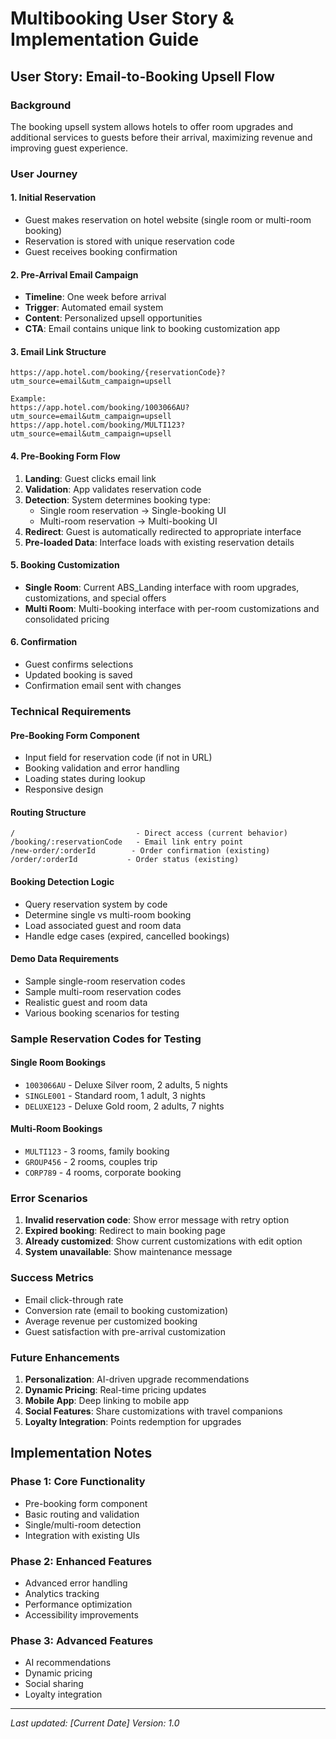 # Multibooking User Story & Implementation Guide

## User Story: Email-to-Booking Upsell Flow

### Background
The booking upsell system allows hotels to offer room upgrades and additional services to guests before their arrival, maximizing revenue and improving guest experience.

### User Journey

#### 1. Initial Reservation
- Guest makes reservation on hotel website (single room or multi-room booking)
- Reservation is stored with unique reservation code
- Guest receives booking confirmation

#### 2. Pre-Arrival Email Campaign
- **Timeline**: One week before arrival
- **Trigger**: Automated email system
- **Content**: Personalized upsell opportunities
- **CTA**: Email contains unique link to booking customization app

#### 3. Email Link Structure
```
https://app.hotel.com/booking/{reservationCode}?utm_source=email&utm_campaign=upsell

Example:
https://app.hotel.com/booking/1003066AU?utm_source=email&utm_campaign=upsell
https://app.hotel.com/booking/MULTI123?utm_source=email&utm_campaign=upsell
```

#### 4. Pre-Booking Form Flow
1. **Landing**: Guest clicks email link
2. **Validation**: App validates reservation code
3. **Detection**: System determines booking type:
   - Single room reservation → Single-booking UI
   - Multi-room reservation → Multi-booking UI
4. **Redirect**: Guest is automatically redirected to appropriate interface
5. **Pre-loaded Data**: Interface loads with existing reservation details

#### 5. Booking Customization
- **Single Room**: Current ABS_Landing interface with room upgrades, customizations, and special offers
- **Multi Room**: Multi-booking interface with per-room customizations and consolidated pricing

#### 6. Confirmation
- Guest confirms selections
- Updated booking is saved
- Confirmation email sent with changes

### Technical Requirements

#### Pre-Booking Form Component
- Input field for reservation code (if not in URL)
- Booking validation and error handling
- Loading states during lookup
- Responsive design

#### Routing Structure
```
/                           - Direct access (current behavior)
/booking/:reservationCode   - Email link entry point
/new-order/:orderId        - Order confirmation (existing)
/order/:orderId           - Order status (existing)
```

#### Booking Detection Logic
- Query reservation system by code
- Determine single vs multi-room booking
- Load associated guest and room data
- Handle edge cases (expired, cancelled bookings)

#### Demo Data Requirements
- Sample single-room reservation codes
- Sample multi-room reservation codes
- Realistic guest and room data
- Various booking scenarios for testing

### Sample Reservation Codes for Testing

#### Single Room Bookings
- `1003066AU` - Deluxe Silver room, 2 adults, 5 nights
- `SINGLE001` - Standard room, 1 adult, 3 nights
- `DELUXE123` - Deluxe Gold room, 2 adults, 7 nights

#### Multi-Room Bookings
- `MULTI123` - 3 rooms, family booking
- `GROUP456` - 2 rooms, couples trip
- `CORP789` - 4 rooms, corporate booking

### Error Scenarios
1. **Invalid reservation code**: Show error message with retry option
2. **Expired booking**: Redirect to main booking page
3. **Already customized**: Show current customizations with edit option
4. **System unavailable**: Show maintenance message

### Success Metrics
- Email click-through rate
- Conversion rate (email to booking customization)
- Average revenue per customized booking
- Guest satisfaction with pre-arrival customization

### Future Enhancements
1. **Personalization**: AI-driven upgrade recommendations
2. **Dynamic Pricing**: Real-time pricing updates
3. **Mobile App**: Deep linking to mobile app
4. **Social Features**: Share customizations with travel companions
5. **Loyalty Integration**: Points redemption for upgrades

## Implementation Notes

### Phase 1: Core Functionality
- Pre-booking form component
- Basic routing and validation
- Single/multi-room detection
- Integration with existing UIs

### Phase 2: Enhanced Features
- Advanced error handling
- Analytics tracking
- Performance optimization
- Accessibility improvements

### Phase 3: Advanced Features
- AI recommendations
- Dynamic pricing
- Social sharing
- Loyalty integration

---

*Last updated: [Current Date]*
*Version: 1.0*